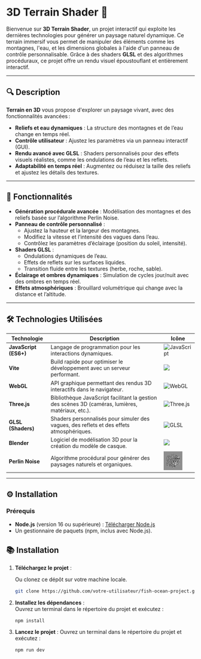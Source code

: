 # 3D Terrain Shader 🌄 

Bienvenue sur **3D Terrain Shader**, un projet interactif qui exploite les dernières technologies pour générer un paysage naturel dynamique. Ce terrain immersif vous permet de manipuler des éléments comme les montagnes, l'eau, et les dimensions globales à l'aide d'un panneau de contrôle personnalisable. Grâce à des shaders **GLSL** et des algorithmes procéduraux, ce projet offre un rendu visuel époustouflant et entièrement interactif.

---

## 🔍 Description

**Terrain en 3D** vous propose d'explorer un paysage vivant, avec des fonctionnalités avancées :
- **Reliefs et eau dynamiques** : La structure des montagnes et de l’eau change en temps réel.
- **Contrôle utilisateur** : Ajustez les paramètres via un panneau interactif (GUI).
- **Rendu avancé avec GLSL** : Shaders personnalisés pour des effets visuels réalistes, comme les ondulations de l’eau et les reflets.
- **Adaptabilité en temps réel** : Augmentez ou réduisez la taille des reliefs et ajustez les détails des textures.

---

## 🚀 Fonctionnalités

- **Génération procédurale avancée** : Modélisation des montagnes et des reliefs basée sur l’algorithme Perlin Noise.
- **Panneau de contrôle personnalisé** :
  - Ajustez la hauteur et la largeur des montagnes.
  - Modifiez la vitesse et l’intensité des vagues dans l’eau.
  - Contrôlez les paramètres d’éclairage (position du soleil, intensité).
- **Shaders GLSL** :
  - Ondulations dynamiques de l’eau.
  - Effets de reflets sur les surfaces liquides.
  - Transition fluide entre les textures (herbe, roche, sable).
- **Éclairage et ombres dynamiques** : Simulation de cycles jour/nuit avec des ombres en temps réel.
- **Effets atmosphériques** : Brouillard volumétrique qui change avec la distance et l’altitude.

---

## 🛠️ **Technologies Utilisées**

| Technologie              | Description                                                                                       | Icône                                                                              |
|--------------------------|---------------------------------------------------------------------------------------------------|------------------------------------------------------------------------------------|
| **JavaScript (ES6+)**    | Langage de programmation pour les interactions dynamiques.                                        | ![JavaScript](https://img.icons8.com/ios-filled/50/000000/javascript.png)          |
| **Vite**                 | Build rapide pour optimiser le développement avec un serveur performant.                          | <img src="https://vitejs.dev/logo.svg" width="50" />                               |
| **WebGL**                | API graphique permettant des rendus 3D interactifs dans le navigateur.                            | ![WebGL](https://img.icons8.com/ios-filled/50/000000/webgl.png)                    |
| **Three.js**             | Bibliothèque JavaScript facilitant la gestion des scènes 3D (caméras, lumières, matériaux, etc.). | ![Three.js](https://threejs.org/favicon.ico)                                       |
| **GLSL (Shaders)**       | Shaders personnalisés pour simuler des vagues, des reflets et des effets atmosphériques.          | ![GLSL](https://img.icons8.com/ios-filled/50/000000/code.png)                      |
| **Blender**              | Logiciel de modélisation 3D pour la création du modèle de casque.                                 | <img src="https://www.blender.org/favicon.ico" width="50" />                       |
| **Perlin Noise**         | Algorithme procédural pour générer des paysages naturels et organiques.| <img src="https://github.com/hNnicolas/raging-sea-project/raw/main/3dperlinnoise-variant2.jpeg" width="50" /> |


---


## ⚙️ Installation

### Prérequis
- **Node.js** (version 16 ou supérieure) : [Télécharger Node.js](https://nodejs.org/)
- Un gestionnaire de paquets (npm, inclus avec Node.js).


## 📚 **Installation**  

1. **Téléchargez le projet** :
   
   Ou clonez ce dépôt sur votre machine locale.
   ```bash
   git clone https://github.com/votre-utilisateur/fish-ocean-project.git
2. **Installez les dépendances** :  
   Ouvrez un terminal dans le répertoire du projet et exécutez :  
   ```bash
   npm install

3. **Lancez le projet** :
   Ouvrez un terminal dans le répertoire du projet et exécutez :
   ```bash
   npm run dev
